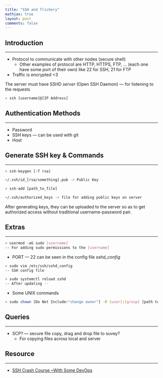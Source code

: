 ```yaml
---
title: "SSH and Trickery"
mathjax: true
layout: post
comments: false
---
```


## Introduction

---

- Protocol to communicate with other nodes (secure shell)
    - Other examples of protocol are HTTP, HTTPS, FTP, ... (each one have some port of their own) like 22 for SSH, 21 for FTP
- Traffic is encrypted <3

The server must have SSHD *server*  (Open SSH Daemon) — for listening to the requests 

```bash
> ssh [username]@[IP Address]
```

## Authentication Methods

---

- Password
- SSH keys — can be used with git
- Host

## Generate SSH key & Commands

---

```bash
> ssh-keygen [-T rsa]

~/.ssh/id_[rsa/something].pub -> Public Key

> ssh-add [path_to_file]

~/.ssh/authorized_keys -> file for adding public keys on server
```

After generating keys, they can be uploaded to the server so as to get authorized access without traditional username-password pair.

## Extras

---

```bash
> usermod -aG sudo [username]
-- For adding sudo permissions to the [username]
```

- PORT — 22 can be seen in the config file *sshd_config*

```bash
> sudo vim /etc/ssh/sshd_config
-- SSH config file

> sudo systemctl reload sshd 
-- After updating --
```

- Some UNIX commands

```bash
> sudo chown [Do Not Include~"change owner"] -R [user]:[group] [path to directory]
```

## Queries

---

- SCP? — secure file copy, drag and drop file to suvey?
    - For copying files across local and server

## Resource

---

- [SSH Crash Course ~With Some DevOps](https://www.youtube.com/watch?v=hQWRp-FdTpc)
